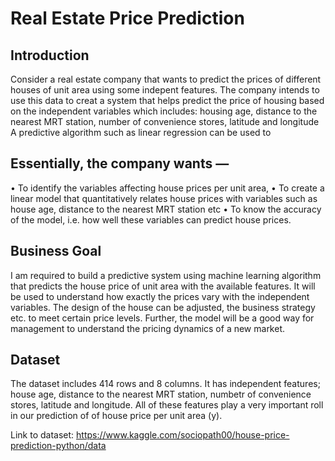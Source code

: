 # Real Estate Price Prediction

## Introduction

Consider a real estate company that wants to predict the prices of different houses  of unit area using some indepent features. The company intends to use this data to creat a system that helps predict the price of housing based on the independent variables which includes: housing age, distance to the nearest MRT station, number of convenience stores, latitude and longitude
A predictive algorithm such as linear regression can be used to 

## Essentially, the company wants —

•	To identify the variables affecting house prices per unit area, 
•	To create a linear model that quantitatively relates house prices with variables such as house age, distance to the nearest MRT station etc
•	To know the accuracy of the model, i.e. how well these variables can predict house prices.

## Business Goal

I am required to build a predictive system using machine learning algorithm that predicts the house price of unit area with the available features. It will be used to understand how exactly the prices vary with the independent variables. The design of the house can be adjusted, the business strategy etc. to meet certain price levels. Further, the model will be a good way for management to understand the pricing dynamics of a new market.

## Dataset

The dataset includes  414 rows and 8 columns. It has independent features; house age, distance to the nearest MRT station, numbetr of convenience stores, latitude and longitude. All of these features play a very important roll in our prediction of of house price per unit area (y).

Link to dataset:  https://www.kaggle.com/sociopath00/house-price-prediction-python/data
